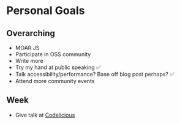 # Personal Goals

## Overarching

- MOAR JS
- Participate in OSS community
- Write more
- Try my hand at public speaking ✅
- Talk accessibility/performance? Base off blog post perhaps? ✅
- Attend more community events

## Week

- Give talk at [Codelicious](http://codelicious.io)
